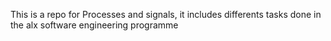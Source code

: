 This is a repo for Processes and signals, it includes differents tasks done in the alx software engineering programme
